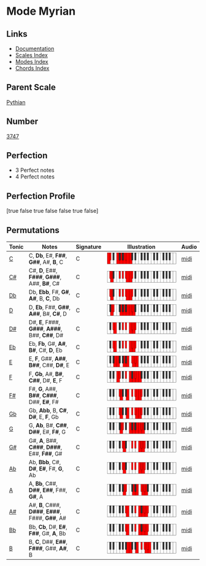 # Mode Myrian

## Links

- [Documentation](index.md)
- [Scales Index](Scales.md)
- [Modes Index](Modes.md)
- [Chords Index](Chords.md)

## Parent Scale

[Pythian](ScalePythian.md)

## Number

[3747](https://ianring.com/musictheory/scales/3747)

## Perfection

- 3 Perfect notes
- 4 Perfect notes

## Perfection Profile

[true false true false false true false]

## Permutations

| Tonic | Notes | Signature | Illustration | Audio |
|-------|-------|-----------|--------------|-------|
| [C](ModeCNaturalMyrian.md) | C, **Db**, E#, **F##**, **G##**, A#, **B**, C | C | ![CNaturalMyrian](ModeCNaturalMyrian.png) | [midi](https://github.com/edipermadi/music/blob/main/docs/ModeCNaturalMyrian.mid?raw=true) |
| [C#](ModeCSharpMyrian.md) | C#, **D**, E##, **F###**, **G###**, A##, **B#**, C# | C | ![CSharpMyrian](ModeCSharpMyrian.png) | [midi](https://github.com/edipermadi/music/blob/main/docs/ModeCSharpMyrian.mid?raw=true) |
| [Db](ModeDFlatMyrian.md) | Db, **Ebb**, F#, **G#**, **A#**, B, **C**, Db | C | ![DFlatMyrian](ModeDFlatMyrian.png) | [midi](https://github.com/edipermadi/music/blob/main/docs/ModeDFlatMyrian.mid?raw=true) |
| [D](ModeDNaturalMyrian.md) | D, **Eb**, F##, **G##**, **A##**, B#, **C#**, D | C | ![DNaturalMyrian](ModeDNaturalMyrian.png) | [midi](https://github.com/edipermadi/music/blob/main/docs/ModeDNaturalMyrian.mid?raw=true) |
| [D#](ModeDSharpMyrian.md) | D#, **E**, F###, **G###**, **A###**, B##, **C##**, D# | C | ![DSharpMyrian](ModeDSharpMyrian.png) | [midi](https://github.com/edipermadi/music/blob/main/docs/ModeDSharpMyrian.mid?raw=true) |
| [Eb](ModeEFlatMyrian.md) | Eb, **Fb**, G#, **A#**, **B#**, C#, **D**, Eb | C | ![EFlatMyrian](ModeEFlatMyrian.png) | [midi](https://github.com/edipermadi/music/blob/main/docs/ModeEFlatMyrian.mid?raw=true) |
| [E](ModeENaturalMyrian.md) | E, **F**, G##, **A##**, **B##**, C##, **D#**, E | C | ![ENaturalMyrian](ModeENaturalMyrian.png) | [midi](https://github.com/edipermadi/music/blob/main/docs/ModeENaturalMyrian.mid?raw=true) |
| [F](ModeFNaturalMyrian.md) | F, **Gb**, A#, **B#**, **C##**, D#, **E**, F | C | ![FNaturalMyrian](ModeFNaturalMyrian.png) | [midi](https://github.com/edipermadi/music/blob/main/docs/ModeFNaturalMyrian.mid?raw=true) |
| [F#](ModeFSharpMyrian.md) | F#, **G**, A##, **B##**, **C###**, D##, **E#**, F# | C | ![FSharpMyrian](ModeFSharpMyrian.png) | [midi](https://github.com/edipermadi/music/blob/main/docs/ModeFSharpMyrian.mid?raw=true) |
| [Gb](ModeGFlatMyrian.md) | Gb, **Abb**, B, **C#**, **D#**, E, **F**, Gb | C | ![GFlatMyrian](ModeGFlatMyrian.png) | [midi](https://github.com/edipermadi/music/blob/main/docs/ModeGFlatMyrian.mid?raw=true) |
| [G](ModeGNaturalMyrian.md) | G, **Ab**, B#, **C##**, **D##**, E#, **F#**, G | C | ![GNaturalMyrian](ModeGNaturalMyrian.png) | [midi](https://github.com/edipermadi/music/blob/main/docs/ModeGNaturalMyrian.mid?raw=true) |
| [G#](ModeGSharpMyrian.md) | G#, **A**, B##, **C###**, **D###**, E##, **F##**, G# | C | ![GSharpMyrian](ModeGSharpMyrian.png) | [midi](https://github.com/edipermadi/music/blob/main/docs/ModeGSharpMyrian.mid?raw=true) |
| [Ab](ModeAFlatMyrian.md) | Ab, **Bbb**, C#, **D#**, **E#**, F#, **G**, Ab | C | ![AFlatMyrian](ModeAFlatMyrian.png) | [midi](https://github.com/edipermadi/music/blob/main/docs/ModeAFlatMyrian.mid?raw=true) |
| [A](ModeANaturalMyrian.md) | A, **Bb**, C##, **D##**, **E##**, F##, **G#**, A | C | ![ANaturalMyrian](ModeANaturalMyrian.png) | [midi](https://github.com/edipermadi/music/blob/main/docs/ModeANaturalMyrian.mid?raw=true) |
| [A#](ModeASharpMyrian.md) | A#, **B**, C###, **D###**, **E###**, F###, **G##**, A# | C | ![ASharpMyrian](ModeASharpMyrian.png) | [midi](https://github.com/edipermadi/music/blob/main/docs/ModeASharpMyrian.mid?raw=true) |
| [Bb](ModeBFlatMyrian.md) | Bb, **Cb**, D#, **E#**, **F##**, G#, **A**, Bb | C | ![BFlatMyrian](ModeBFlatMyrian.png) | [midi](https://github.com/edipermadi/music/blob/main/docs/ModeBFlatMyrian.mid?raw=true) |
| [B](ModeBNaturalMyrian.md) | B, **C**, D##, **E##**, **F###**, G##, **A#**, B | C | ![BNaturalMyrian](ModeBNaturalMyrian.png) | [midi](https://github.com/edipermadi/music/blob/main/docs/ModeBNaturalMyrian.mid?raw=true) |
